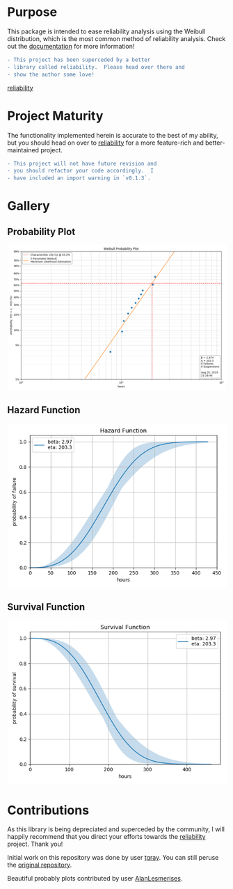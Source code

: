 # Purpose

This package is intended to ease reliability analysis using the Weibull distribution, which is the most common method of reliability analysis.  Check out the [documentation](http://weibull.readthedocs.io/en/latest) for more information!

```diff
- This project has been superceded by a better 
- library called reliability.  Please head over there and 
- show the author some love!
```

[reliability](https://reliability.readthedocs.io/en/latest/)

# Project Maturity

The functionality implemented herein is accurate to the best of my ability, but you should head on over to [reliability](https://reliability.readthedocs.io/en/latest/) for a more feature-rich and better-maintained project.

```diff
- This project will not have future revision and 
- you should refactor your code accordingly.  I 
- have included an import warning in `v0.1.3`.
```

# Gallery

## Probability Plot

![Probability plot](docs/images/gallery-probplot.png)

## Hazard Function

![Hazard function plot](docs/images/gallery-hazard.png)

## Survival Function

![Survival function plot](docs/images/gallery-survival.png)

# Contributions

As this library is being depreciated and superceded by the community, I will happily recommend that you direct your efforts towards the [reliability](https://reliability.readthedocs.io/en/latest/) project.  Thank you!

Initial work on this repository was done by user [tgray](https://github.com/tgray).  You can still peruse the [original repository](https://github.com/tgray/weibull).

Beautiful probably plots contributed by user [AlanLesmerises](https://github.com/AlanLesmerises).
